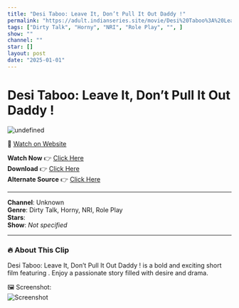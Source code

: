 ```yaml
---
title: "Desi Taboo: Leave It, Don’t Pull It Out Daddy !"
permalink: "https://adult.indianseries.site/movie/Desi%20Taboo%3A%20Leave%20It%2C%20Don%E2%80%99t%20Pull%20It%20Out%20Daddy%20!"
tags: ["Dirty Talk", "Horny", "NRI", "Role Play", "", ]
show: ""
channel: ""
star: []
layout: post
date: "2025-01-01"
---
```


# Desi Taboo: Leave It, Don’t Pull It Out Daddy !

![undefined](https://desisins.com/wp-content/uploads/2024/09/Desi-Taboo-NRI-Dont-Pull-Cum-Inside-MMS-DesiSins.com_.jpg)

🔗 [Watch on Website](https://adult.indianseries.site/movie/Desi%20Taboo%3A%20Leave%20It%2C%20Don%E2%80%99t%20Pull%20It%20Out%20Daddy%20!)

**Watch Now** 👉 [Click Here](https://adult.indianseries.site/movie/Desi%20Taboo%3A%20Leave%20It%2C%20Don%E2%80%99t%20Pull%20It%20Out%20Daddy%20!)  
**Download** 👉 [Click Here](https://adult.indianseries.site/movie/Desi%20Taboo%3A%20Leave%20It%2C%20Don%E2%80%99t%20Pull%20It%20Out%20Daddy%20!)  
**Alternate Source** 👉 [Click Here](https://adult.indianseries.site/movie/Desi%20Taboo%3A%20Leave%20It%2C%20Don%E2%80%99t%20Pull%20It%20Out%20Daddy%20!)

---

**Channel**: Unknown  
**Genre**: Dirty Talk, Horny, NRI, Role Play  
**Stars**:   
**Show**: *Not specified*

---

### 🔥 About This Clip

Desi Taboo: Leave It, Don’t Pull It Out Daddy ! is a bold and exciting short film featuring . Enjoy a passionate story filled with desire and drama.
 
🖼️ Screenshot:  
![Screenshot](https://desisins.com/wp-content/uploads/2024/09/Desi-Taboo-NRI-Dont-Pull-Cum-Inside-MMS-DesiSins.com_.jpg)
